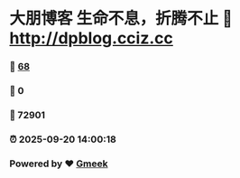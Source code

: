 # 大朋博客 生命不息，折腾不止 :link: http://dpblog.cciz.cc 
### :page_facing_up: [68](http://dpblog.cciz.cc/tag.html) 
### :speech_balloon: 0 
### :hibiscus: 72901 
### :alarm_clock: 2025-09-20 14:00:18 
### Powered by :heart: [Gmeek](https://github.com/Meekdai/Gmeek)
